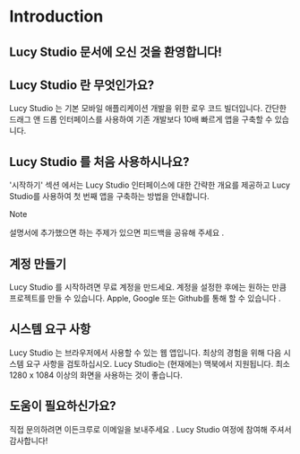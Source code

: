 # Introduction

## Lucy Studio 문서에 오신 것을 환영합니다!

## Lucy Studio 란 무엇인가요?
Lucy Studio 는 기본 모바일 애플리케이션 개발을 위한 로우 코드 빌더입니다. 간단한 드래그 앤 드롭 인터페이스를 사용하여 기존 개발보다 10배 빠르게 앱을 구축할 수 있습니다.

## Lucy Studio 를 처음 사용하시나요?
'시작하기' 섹션 에서는 Lucy Studio 인터페이스에 대한 간략한 개요를 제공하고 Lucy Studio를 사용하여 첫 번째 앱을 구축하는 방법을 안내합니다.

> [!NOTE]
> 
> 설명서에 추가했으면 하는 주제가 있으면  피드백을 공유해 주세요 .
> 

## 계정 만들기
Lucy Studio 를 시작하려면 무료 계정을 만드세요. 계정을 설정한 후에는 원하는 만큼 프로젝트를 만들 수 있습니다.
Apple, Google 또는 Github를 통해  할 수 있습니다 .

## 시스템 요구 사항
Lucy Studio 는 브라우저에서 사용할 수 있는 웹 앱입니다. 최상의 경험을 위해 다음 시스템 요구 사항을 검토하십시오.
Lucy Studio는 (현재에는) 맥북에서 지원됩니다.
최소 1280 x 1084 이상의 화면을 사용하는 것이 좋습니다.

## 도움이 필요하신가요?
직접 문의하려면 이든크루로 이메일을 보내주세요 . Lucy Studio 여정에 참여해 주셔서 감사합니다!

​​
​​
​​
​​